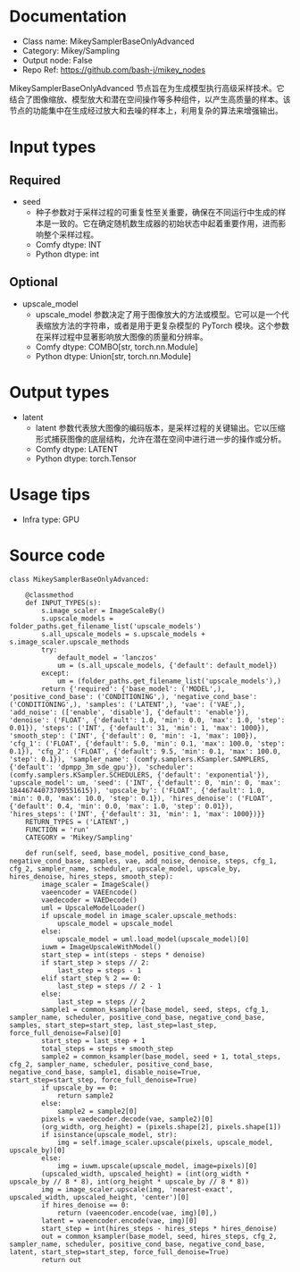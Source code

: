 # Documentation
- Class name: MikeySamplerBaseOnlyAdvanced
- Category: Mikey/Sampling
- Output node: False
- Repo Ref: https://github.com/bash-j/mikey_nodes

MikeySamplerBaseOnlyAdvanced 节点旨在为生成模型执行高级采样技术。它结合了图像缩放、模型放大和潜在空间操作等多种组件，以产生高质量的样本。该节点的功能集中在生成经过放大和去噪的样本上，利用复杂的算法来增强输出。

# Input types
## Required
- seed
    - 种子参数对于采样过程的可重复性至关重要，确保在不同运行中生成的样本是一致的。它在确定随机数生成器的初始状态中起着重要作用，进而影响整个采样过程。
    - Comfy dtype: INT
    - Python dtype: int
## Optional
- upscale_model
    - upscale_model 参数决定了用于图像放大的方法或模型。它可以是一个代表缩放方法的字符串，或者是用于更复杂模型的 PyTorch 模块。这个参数在采样过程中显著影响放大图像的质量和分辨率。
    - Comfy dtype: COMBO[str, torch.nn.Module]
    - Python dtype: Union[str, torch.nn.Module]

# Output types
- latent
    - latent 参数代表放大图像的编码版本，是采样过程的关键输出。它以压缩形式捕获图像的底层结构，允许在潜在空间中进行进一步的操作或分析。
    - Comfy dtype: LATENT
    - Python dtype: torch.Tensor

# Usage tips
- Infra type: GPU

# Source code
```
class MikeySamplerBaseOnlyAdvanced:

    @classmethod
    def INPUT_TYPES(s):
        s.image_scaler = ImageScaleBy()
        s.upscale_models = folder_paths.get_filename_list('upscale_models')
        s.all_upscale_models = s.upscale_models + s.image_scaler.upscale_methods
        try:
            default_model = 'lanczos'
            um = (s.all_upscale_models, {'default': default_model})
        except:
            um = (folder_paths.get_filename_list('upscale_models'),)
        return {'required': {'base_model': ('MODEL',), 'positive_cond_base': ('CONDITIONING',), 'negative_cond_base': ('CONDITIONING',), 'samples': ('LATENT',), 'vae': ('VAE',), 'add_noise': (['enable', 'disable'], {'default': 'enable'}), 'denoise': ('FLOAT', {'default': 1.0, 'min': 0.0, 'max': 1.0, 'step': 0.01}), 'steps': ('INT', {'default': 31, 'min': 1, 'max': 1000}), 'smooth_step': ('INT', {'default': 0, 'min': -1, 'max': 100}), 'cfg_1': ('FLOAT', {'default': 5.0, 'min': 0.1, 'max': 100.0, 'step': 0.1}), 'cfg_2': ('FLOAT', {'default': 9.5, 'min': 0.1, 'max': 100.0, 'step': 0.1}), 'sampler_name': (comfy.samplers.KSampler.SAMPLERS, {'default': 'dpmpp_3m_sde_gpu'}), 'scheduler': (comfy.samplers.KSampler.SCHEDULERS, {'default': 'exponential'}), 'upscale_model': um, 'seed': ('INT', {'default': 0, 'min': 0, 'max': 18446744073709551615}), 'upscale_by': ('FLOAT', {'default': 1.0, 'min': 0.0, 'max': 10.0, 'step': 0.1}), 'hires_denoise': ('FLOAT', {'default': 0.4, 'min': 0.0, 'max': 1.0, 'step': 0.01}), 'hires_steps': ('INT', {'default': 31, 'min': 1, 'max': 1000})}}
    RETURN_TYPES = ('LATENT',)
    FUNCTION = 'run'
    CATEGORY = 'Mikey/Sampling'

    def run(self, seed, base_model, positive_cond_base, negative_cond_base, samples, vae, add_noise, denoise, steps, cfg_1, cfg_2, sampler_name, scheduler, upscale_model, upscale_by, hires_denoise, hires_steps, smooth_step):
        image_scaler = ImageScale()
        vaeencoder = VAEEncode()
        vaedecoder = VAEDecode()
        uml = UpscaleModelLoader()
        if upscale_model in image_scaler.upscale_methods:
            upscale_model = upscale_model
        else:
            upscale_model = uml.load_model(upscale_model)[0]
        iuwm = ImageUpscaleWithModel()
        start_step = int(steps - steps * denoise)
        if start_step > steps // 2:
            last_step = steps - 1
        elif start_step % 2 == 0:
            last_step = steps // 2 - 1
        else:
            last_step = steps // 2
        sample1 = common_ksampler(base_model, seed, steps, cfg_1, sampler_name, scheduler, positive_cond_base, negative_cond_base, samples, start_step=start_step, last_step=last_step, force_full_denoise=False)[0]
        start_step = last_step + 1
        total_steps = steps + smooth_step
        sample2 = common_ksampler(base_model, seed + 1, total_steps, cfg_2, sampler_name, scheduler, positive_cond_base, negative_cond_base, sample1, disable_noise=True, start_step=start_step, force_full_denoise=True)
        if upscale_by == 0:
            return sample2
        else:
            sample2 = sample2[0]
        pixels = vaedecoder.decode(vae, sample2)[0]
        (org_width, org_height) = (pixels.shape[2], pixels.shape[1])
        if isinstance(upscale_model, str):
            img = self.image_scaler.upscale(pixels, upscale_model, upscale_by)[0]
        else:
            img = iuwm.upscale(upscale_model, image=pixels)[0]
        (upscaled_width, upscaled_height) = (int(org_width * upscale_by // 8 * 8), int(org_height * upscale_by // 8 * 8))
        img = image_scaler.upscale(img, 'nearest-exact', upscaled_width, upscaled_height, 'center')[0]
        if hires_denoise == 0:
            return (vaeencoder.encode(vae, img)[0],)
        latent = vaeencoder.encode(vae, img)[0]
        start_step = int(hires_steps - hires_steps * hires_denoise)
        out = common_ksampler(base_model, seed, hires_steps, cfg_2, sampler_name, scheduler, positive_cond_base, negative_cond_base, latent, start_step=start_step, force_full_denoise=True)
        return out
```